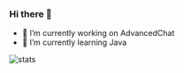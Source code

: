 [stats]: https://github-readme-stats.vercel.app/api?username=jonagamerpro1234&show_icons=true&theme=prussian

### Hi there 👋

- 🔭 I’m currently working on AdvancedChat
- 🌱 I’m currently learning Java

![stats]


<!--
**jonagamerpro1234/jonagamerpro1234** is a ✨ _special_ ✨ repository because its `README.md` (this file) appears on your GitHub profile.

Here are some ideas to get you started:

- 🔭 I’m currently working on ...
- 🌱 I’m currently learning ...
- 👯 I’m looking to collaborate on ...
- 🤔 I’m looking for help with ...
- 💬 Ask me about ...
- 📫 How to reach me: ...
- 😄 Pronouns: ...
- ⚡ Fun fact: ...
-->
